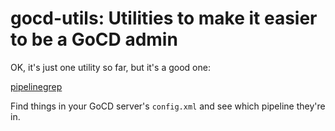 # gocd-utils: Utilities to make it easier to be a GoCD admin

OK, it's just one utility so far, but it's a good one:

[pipelinegrep](./pipelinegrep)

Find things in your GoCD server's `config.xml` and see which pipeline
they're in.
